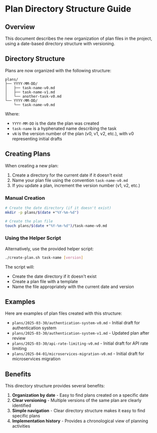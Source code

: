 # Plan Directory Structure Guide

## Overview

This document describes the new organization of plan files in the project, using a date-based directory structure with versioning.

## Directory Structure

Plans are now organized with the following structure:

```
plans/
├── YYYY-MM-DD/
│   ├── task-name-v0.md
│   ├── task-name-v1.md
│   └── another-task-v0.md
└── YYYY-MM-DD/
    └── task-name-v0.md
```

Where:
- `YYYY-MM-DD` is the date the plan was created
- `task-name` is a hyphenated name describing the task
- `vN` is the version number of the plan (v0, v1, v2, etc.), with v0 representing initial drafts

## Creating Plans

When creating a new plan:

1. Create a directory for the current date if it doesn't exist
2. Name your plan file using the convention `task-name-v0.md`
3. If you update a plan, increment the version number (v1, v2, etc.)

### Manual Creation

```bash
# Create the date directory (if it doesn't exist)
mkdir -p plans/$(date +"%Y-%m-%d")

# Create the plan file
touch plans/$(date +"%Y-%m-%d")/task-name-v0.md
```

### Using the Helper Script

Alternatively, use the provided helper script:

```bash
./create-plan.sh task-name [version]
```

The script will:
- Create the date directory if it doesn't exist
- Create a plan file with a template
- Name the file appropriately with the current date and version

## Examples

Here are examples of plan files created with this structure:

- `plans/2025-03-30/authentication-system-v0.md` - Initial draft for authentication system
- `plans/2025-03-30/authentication-system-v1.md` - Updated plan after review
- `plans/2025-03-30/api-rate-limiting-v0.md` - Initial draft for API rate limiting
- `plans/2025-04-01/microservices-migration-v0.md` - Initial draft for microservices migration

## Benefits

This directory structure provides several benefits:

1. **Organization by date** - Easy to find plans created on a specific date
2. **Clear versioning** - Multiple versions of the same plan are clearly identified
3. **Simple navigation** - Clear directory structure makes it easy to find specific plans
4. **Implementation history** - Provides a chronological view of planning activities
